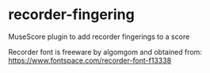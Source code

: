 # recorder-fingering
MuseScore plugin to add recorder fingerings to a score

Recorder font is freeware by algomgom and obtained from:
https://www.fontspace.com/recorder-font-f13338
